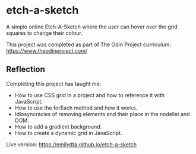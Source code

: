 # etch-a-sketch

A simple online Etch-A-Sketch where the user can hover over the grid squares to change their colour. 

This project was completed as part of The Odin Project curriculum: https://www.theodinproject.com/

<h2>Reflection</h2>

Completing this project has taught me:

  - How to use CSS grid in a project and how to reference it with JavaScript.
  - How to use the forEach method and how it works.
  - Idiosyncracies of removing elements and their place in the nodelist and DOM.
  - How to add a gradient background.
  - How to create a dynamic grid in JavaScript.
  

Live version: https://emilydta.github.io/etch-a-sketch
